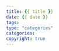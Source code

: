 ```yaml
---
title: {{ title }}
date: {{ date }}
tags:
type: "categories"
categories:
copyright: true
---
```

